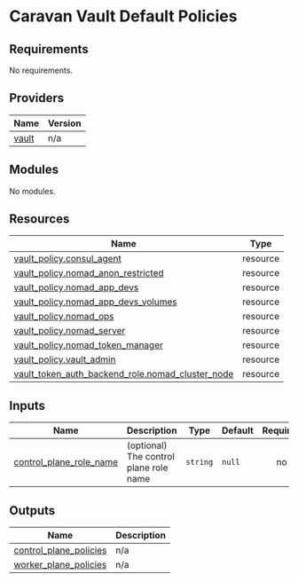 # Caravan Vault Default Policies

<!-- BEGINNING OF PRE-COMMIT-TERRAFORM DOCS HOOK -->
## Requirements

No requirements.

## Providers

| Name | Version |
|------|---------|
| <a name="provider_vault"></a> [vault](#provider\_vault) | n/a |

## Modules

No modules.

## Resources

| Name | Type |
|------|------|
| [vault_policy.consul_agent](https://registry.terraform.io/providers/hashicorp/vault/latest/docs/resources/policy) | resource |
| [vault_policy.nomad_anon_restricted](https://registry.terraform.io/providers/hashicorp/vault/latest/docs/resources/policy) | resource |
| [vault_policy.nomad_app_devs](https://registry.terraform.io/providers/hashicorp/vault/latest/docs/resources/policy) | resource |
| [vault_policy.nomad_app_devs_volumes](https://registry.terraform.io/providers/hashicorp/vault/latest/docs/resources/policy) | resource |
| [vault_policy.nomad_ops](https://registry.terraform.io/providers/hashicorp/vault/latest/docs/resources/policy) | resource |
| [vault_policy.nomad_server](https://registry.terraform.io/providers/hashicorp/vault/latest/docs/resources/policy) | resource |
| [vault_policy.nomad_token_manager](https://registry.terraform.io/providers/hashicorp/vault/latest/docs/resources/policy) | resource |
| [vault_policy.vault_admin](https://registry.terraform.io/providers/hashicorp/vault/latest/docs/resources/policy) | resource |
| [vault_token_auth_backend_role.nomad_cluster_node](https://registry.terraform.io/providers/hashicorp/vault/latest/docs/resources/token_auth_backend_role) | resource |

## Inputs

| Name | Description | Type | Default | Required |
|------|-------------|------|---------|:--------:|
| <a name="input_control_plane_role_name"></a> [control\_plane\_role\_name](#input\_control\_plane\_role\_name) | (optional) The control plane role name | `string` | `null` | no |

## Outputs

| Name | Description |
|------|-------------|
| <a name="output_control_plane_policies"></a> [control\_plane\_policies](#output\_control\_plane\_policies) | n/a |
| <a name="output_worker_plane_policies"></a> [worker\_plane\_policies](#output\_worker\_plane\_policies) | n/a |
<!-- END OF PRE-COMMIT-TERRAFORM DOCS HOOK -->

